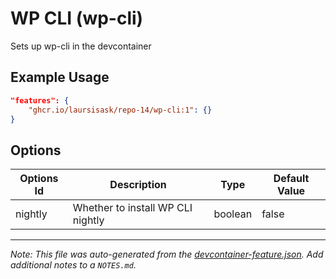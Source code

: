 
# WP CLI (wp-cli)

Sets up wp-cli in the devcontainer

## Example Usage

```json
"features": {
    "ghcr.io/laursisask/repo-14/wp-cli:1": {}
}
```

## Options

| Options Id | Description | Type | Default Value |
|-----|-----|-----|-----|
| nightly | Whether to install WP CLI nightly | boolean | false |



---

_Note: This file was auto-generated from the [devcontainer-feature.json](https://github.com/laursisask/repo-14/blob/main/features/src/wp-cli/devcontainer-feature.json).  Add additional notes to a `NOTES.md`._
